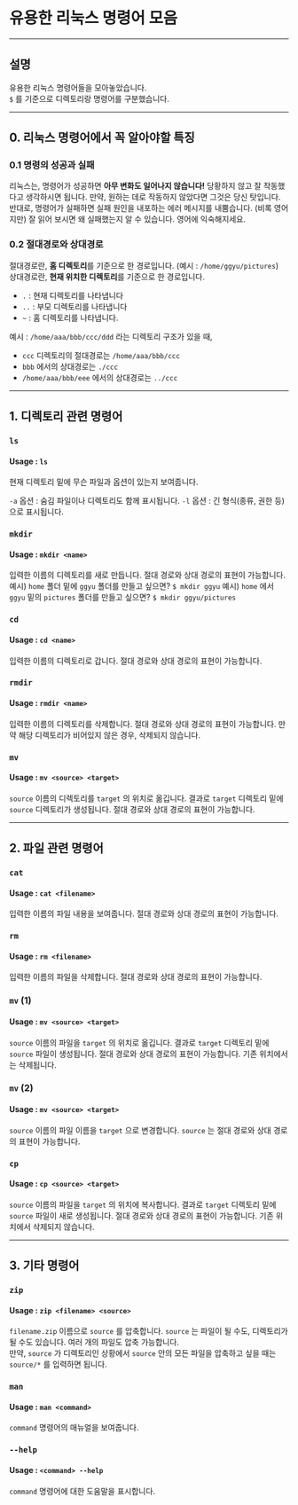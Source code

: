 # 유용한 리눅스 명령어 모음

---

## 설명
유용한 리눅스 명령어들을 모아놓았습니다.  
`$` 를 기준으로 디렉토리랑 명령어를 구분했습니다.

---

## 0. 리눅스 명령어에서 꼭 알아야할 특징

### 0.1 명령의 성공과 실패
리눅스는, 명령어가 성공하면 **아무 변화도 일어나지 않습니다!** 당황하지 않고 잘 작동했다고 생각하시면 됩니다. 만약, 원하는 데로 작동하지 않았다면 그것은 당신 탓입니다.  
반대로, 명령어가 실패하면 실패 원인을 내포하는 에러 메시지를 내뿜습니다. (비록 영어지만) 잘 읽어 보시면 왜 실패했는지 알 수 있습니다. 영어에 익숙해지세요.

### 0.2 절대경로와 상대경로
절대경로란, **홈 디렉토리**를 기준으로 한 경로입니다. (예시 : `/home/ggyu/pictures`)  
상대경로란, **현재 위치한 디렉토리**를 기준으로 한 경로입니다.  
- `.` : 현재 디렉토리를 나타냅니다
- `..` : 부모 디렉토리를 나타냅니다
- `~` : 홈 디렉토리를 나타냅니다.

예시 : `/home/aaa/bbb/ccc/ddd` 라는 디렉토리 구조가 있을 때, 
- `ccc` 디렉토리의 절대경로는 `/home/aaa/bbb/ccc` 
- `bbb` 에서의 상대경로는 `./ccc` 
- `/home/aaa/bbb/eee` 에서의 상대경로는 `../ccc`

---

## 1. 디렉토리 관련 명령어

### `ls`
#### Usage : `ls`
현재 디렉토리 밑에 무슨 파일과 옵션이 있는지 보여줍니다.

`-a` 옵션 : 숨김 파일이나 디렉토리도 함께 표시됩니다.
`-l` 옵션 : 긴 형식(종류, 권한 등) 으로 표시됩니다.

### `mkdir`
#### Usage : `mkdir <name>`
입력한 이름의 디렉토리를 새로 만듭니다. 절대 경로와 상대 경로의 표현이 가능합니다.  
예시) `home` 폴더 밑에 `ggyu` 폴더를 만들고 싶으면? `$ mkdir ggyu`
예시) `home` 에서 `ggyu` 밑의 `pictures` 폴더를 만들고 싶으면? `$ mkdir ggyu/pictures`

### `cd`
#### Usage : `cd <name>`
입력한 이름의 디렉토리로 갑니다. 절대 경로와 상대 경로의 표현이 가능합니다.

### `rmdir`
#### Usage : `rmdir <name>`
입력한 이름의 디렉토리를 삭제합니다. 절대 경로와 상대 경로의 표현이 가능합니다. 만약 해당 디렉토리가 비어있지 않은 경우, 삭제되지 않습니다.

### `mv`
#### Usage : `mv <source> <target>`
`source` 이름의 디렉토리를 `target` 의 위치로 옮깁니다. 결과로 `target` 디렉토리 밑에 `source` 디렉토리가 생성됩니다. 절대 경로와 상대 경로의 표현이 가능합니다.

---

## 2. 파일 관련 명령어

### `cat`
#### Usage : `cat <filename>`
입력한 이름의 파일 내용을 보여줍니다. 절대 경로와 상대 경로의 표현이 가능합니다.

### `rm`
#### Usage : `rm <filename>`
입력한 이름의 파일을 삭제합니다. 절대 경로와 상대 경로의 표현이 가능합니다.

### `mv` (1)
#### Usage : `mv <source> <target>`
`source` 이름의 파일을 `target` 의 위치로 옮깁니다. 결과로 `target` 디렉토리 밑에 `source` 파일이 생성됩니다. 절대 경로와 상대 경로의 표현이 가능합니다. 기존 위치에서는 삭제됩니다.

### `mv` (2)
#### Usage : `mv <source> <target>`
`source` 이름의 파일 이름을 `target` 으로 변경합니다. `source` 는 절대 경로와 상대 경로의 표현이 가능합니다.

### `cp`
#### Usage : `cp <source> <target>`
`source` 이름의 파일을 `target` 의 위치에 복사합니다. 결과로 `target` 디렉토리 밑에 `source` 파일이 새로 생성됩니다. 절대 경로와 상대 경로의 표현이 가능합니다. 기존 위치에서 삭제되지 않습니다.

---

## 3. 기타 명령어

### `zip`
#### Usage : `zip <filename> <source>`
`filename.zip` 이름으로 `source` 를 압축합니다. `source` 는 파일이 될 수도, 디렉토리가 될 수도 있습니다. 여러 개의 파일도 압축 가능합니다.  
만약, `source` 가 디렉토리인 상황에서 `source` 안의 모든 파일을 압축하고 싶을 때는 `source/*` 를 입력하면 됩니다.

### `man`
#### Usage : `man <command>`
`command` 명령어의 매뉴얼을 보여줍니다.

### `--help`
#### Usage : `<command> --help`
`command` 명령어에 대한 도움말을 표시합니다.
